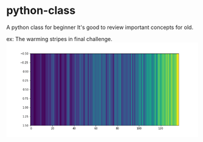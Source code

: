 # python-class
A python class for beginner
It's good to review important concepts for old.

ex: The warming stripes in final challenge.
 ![image](https://github.com/jerrylance/python-class/blob/master/final%20challenge/warming%20stripes.png)
